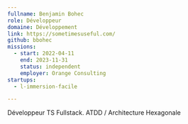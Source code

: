```yaml
---
fullname: Benjamin Bohec
role: Développeur
domaine: Développement
link: https://sometimesuseful.com/
github: bbohec
missions:
  - start: 2022-04-11
    end: 2023-11-31
    status: independent
    employer: Orange Consulting
startups:
  - l-immersion-facile

---
```



Développeur TS Fullstack. ATDD / Architecture Hexagonale
